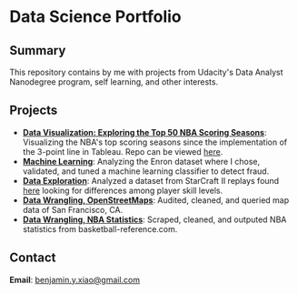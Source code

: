# Data Science Portfolio

## Summary
This repository contains by me with projects from Udacity's Data Analyst Nanodegree program, self learning, and other interests. 

## Projects
* **[Data Visualization: Exploring the Top 50 NBA Scoring Seasons](https://public.tableau.com/profile/ben.xiao#!/vizhome/top_50_nba_scorers_revised/Story1)**: Visualizing the NBA's top scoring seasons since the implementation of the 3-point line in Tableau. Repo can be viewed [here](https://github.com/SpecCRA/data_science_portfolio/tree/master/data_vis_tableau_project-master).
* **[Machine Learning](https://github.com/SpecCRA/data_science_portfolio/tree/master/enron_dataset_ml_project-master)**: Analyzing the Enron dataset where I chose, validated, and tuned a machine learning classifier to detect fraud.
* **[Data Exploration](https://github.com/SpecCRA/dand_project04_r_exploration/blob/master/projecttemplate.rmd)**: Analyzed a dataset from StarCraft II replays found [here](https://www.kaggle.com/sfu-summit/starcraft-ii-replay-analysis) looking for differences among player skill levels.
* **[Data Wrangling, OpenStreetMaps](https://github.com/SpecCRA/data_science_portfolio/tree/master/dand_project03_data_cleaning-master)**: Audited, cleaned, and queried map data of San Francisco, CA. 
* **[Data Wrangling, NBA Statistics](https://github.com/SpecCRA/nba_data_scrapers)**: Scraped, cleaned, and outputed NBA statistics from basketball-reference.com. 

## Contact
**Email**: benjamin.y.xiao@gmail.com